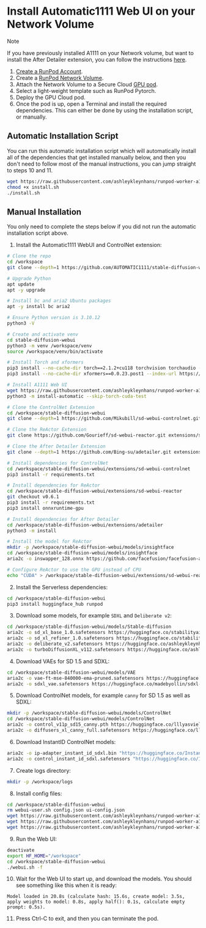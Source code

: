 # Install Automatic1111 Web UI on your Network Volume

> [!NOTE]
> If you have previously installed A1111 on your Network volume,
> but want to install the After Detailer extension, you can follow the
> instructions [here](./installing-adetailer.md).

1. [Create a RunPod Account](https://runpod.io?ref=2xxro4sy).
2. Create a [RunPod Network Volume](https://www.runpod.io/console/user/storage).
3. Attach the Network Volume to a Secure Cloud [GPU pod](https://www.runpod.io/console/gpu-secure-cloud).
4. Select a light-weight template such as RunPod Pytorch.
5. Deploy the GPU Cloud pod.
6. Once the pod is up, open a Terminal and install the required
   dependencies. This can either be done by using the installation
   script, or manually.

## Automatic Installation Script

You can run this automatic installation script which will
automatically install all of the dependencies that get installed
manually below, and then you don't need to follow most of the
manual instructions, you can jump straight to steps 10 and 11.

```bash
wget https://raw.githubusercontent.com/ashleykleynhans/runpod-worker-a1111/main/scripts/install.sh
chmod +x install.sh
./install.sh
```

## Manual Installation

You only need to complete the steps below if you did not run the
automatic installation script above.

1. Install the Automatic1111 WebUI and ControlNet extension:
```bash
# Clone the repo
cd /workspace
git clone --depth=1 https://github.com/AUTOMATIC1111/stable-diffusion-webui.git

# Upgrade Python
apt update
apt -y upgrade

# Install bc and aria2 Ubuntu packages
apt -y install bc aria2

# Ensure Python version is 3.10.12
python3 -V

# Create and activate venv
cd stable-diffusion-webui
python3 -m venv /workspace/venv
source /workspace/venv/bin/activate

# Install Torch and xformers
pip3 install --no-cache-dir torch==2.1.2+cu118 torchvision torchaudio --index-url https://download.pytorch.org/whl/cu118
pip3 install --no-cache-dir xformers==0.0.23.post1 --index-url https://download.pytorch.org/whl/cu118

# Install A1111 Web UI
wget https://raw.githubusercontent.com/ashleykleynhans/runpod-worker-a1111/main/install-automatic.py
python3 -m install-automatic --skip-torch-cuda-test

# Clone the ControlNet Extension
cd /workspace/stable-diffusion-webui
git clone --depth=1 https://github.com/Mikubill/sd-webui-controlnet.git extensions/sd-webui-controlnet

# Clone the ReActor Extension
git clone https://github.com/Gourieff/sd-webui-reactor.git extensions/sd-webui-reactor

# Clone the After Detailer Extension
git clone --depth=1 https://github.com/Bing-su/adetailer.git extensions/adetailer

# Install dependencies for ControlNet
cd /workspace/stable-diffusion-webui/extensions/sd-webui-controlnet
pip3 install -r requirements.txt

# Install dependencies for ReActor
cd /workspace/stable-diffusion-webui/extensions/sd-webui-reactor
git checkout v0.6.1
pip3 install -r requirements.txt
pip3 install onnxruntime-gpu

# Install dependencies for After Detailer
cd /workspace/stable-diffusion-webui/extensions/adetailer
python3 -m install

# Install the model for ReActor
mkdir -p /workspace/stable-diffusion-webui/models/insightface
cd /workspace/stable-diffusion-webui/models/insightface
aria2c -o inswapper_128.onnx https://github.com/facefusion/facefusion-assets/releases/download/models/inswapper_128.onnx

# Configure ReActor to use the GPU instead of CPU
echo "CUDA" > /workspace/stable-diffusion-webui/extensions/sd-webui-reactor/last_device.txt
```
2. Install the Serverless dependencies:
```bash
cd /workspace/stable-diffusion-webui
pip3 install huggingface_hub runpod
```
3. Download some models, for example `SDXL` and `Deliberate v2`:
```bash
cd /workspace/stable-diffusion-webui/models/Stable-diffusion
aria2c -o sd_xl_base_1.0.safetensors https://huggingface.co/stabilityai/stable-diffusion-xl-base-1.0/resolve/main/sd_xl_base_1.0.safetensors
aria2c -o sd_xl_refiner_1.0.safetensors https://huggingface.co/stabilityai/stable-diffusion-xl-refiner-1.0/resolve/main/sd_xl_refiner_1.0.safetensors
aria2c -o deliberate_v2.safetensors https://huggingface.co/ashleykleynhans/a1111-models/resolve/main/Stable-diffusion/deliberate_v2.safetensors
aria2c -o turboDiffusionXL_v112.safetensors https://huggingface.co/ashleykleynhans/a1111-models/resolve/main/Stable-diffusion/turboDiffusionXL_v112.safetensors
```
4. Download VAEs for SD 1.5 and SDXL:
```bash
cd /workspace/stable-diffusion-webui/models/VAE
aria2c -o vae-ft-mse-840000-ema-pruned.safetensors https://huggingface.co/stabilityai/sd-vae-ft-mse-original/resolve/main/vae-ft-mse-840000-ema-pruned.safetensors
aria2c -o sdxl_vae.safetensors https://huggingface.co/madebyollin/sdxl-vae-fp16-fix/resolve/main/sdxl_vae.safetensors
```
5. Download ControlNet models, for example `canny` for SD 1.5 as well as SDXL:
```bash
mkdir -p /workspace/stable-diffusion-webui/models/ControlNet
cd /workspace/stable-diffusion-webui/models/ControlNet
aria2c -o control_v11p_sd15_canny.pth https://huggingface.co/lllyasviel/ControlNet-v1-1/resolve/main/control_v11p_sd15_canny.pth
aria2c -o diffusers_xl_canny_full.safetensors https://huggingface.co/lllyasviel/sd_control_collection/resolve/main/diffusers_xl_canny_full.safetensors
```
6. Download InstantID ControlNet models:
```bash
aria2c -o ip-adapter_instant_id_sdxl.bin "https://huggingface.co/InstantX/InstantID/resolve/main/ip-adapter.bin?download=true"
aria2c -o control_instant_id_sdxl.safetensors "https://huggingface.co/InstantX/InstantID/resolve/main/ControlNetModel/diffusion_pytorch_model.safetensors?download=true"
```
7. Create logs directory:
```bash
mkdir -p /workspace/logs
```
8. Install config files:
```bash
cd /workspace/stable-diffusion-webui
rm webui-user.sh config.json ui-config.json
wget https://raw.githubusercontent.com/ashleykleynhans/runpod-worker-a1111/main/webui-user.sh
wget https://raw.githubusercontent.com/ashleykleynhans/runpod-worker-a1111/main/config.json
wget https://raw.githubusercontent.com/ashleykleynhans/runpod-worker-a1111/main/ui-config.json
```
9. Run the Web UI:
```bash
deactivate
export HF_HOME="/workspace"
cd /workspace/stable-diffusion-webui
./webui.sh -f
```
10. Wait for the Web UI to start up, and download the models. You should
    see something like this when it is ready:
```
Model loaded in 20.8s (calculate hash: 15.6s, create model: 3.5s, apply weights to model: 0.8s, apply half(): 0.1s, calculate empty prompt: 0.5s).
```
11. Press Ctrl-C to exit, and then you can terminate the pod.
